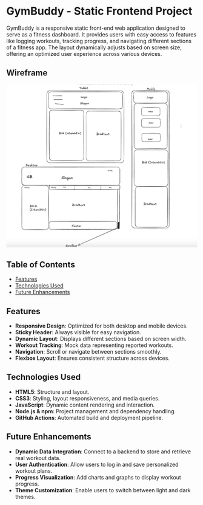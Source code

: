 # GymBuddy - Static Frontend Project

GymBuddy is a responsive static front-end web application designed to serve as a fitness dashboard. It provides users with easy access to features like logging workouts, tracking progress, and navigating different sections of a fitness app. The layout dynamically adjusts based on screen size, offering an optimized user experience across various devices.

## Wireframe

![wireframe](/Resources/wireframe.png)

## Table of Contents

- [Features](#features)
- [Technologies Used](#technologies-used)
- [Future Enhancements](#future-enhancements)

## Features

- **Responsive Design**: Optimized for both desktop and mobile devices.
- **Sticky Header**: Always visible for easy navigation.
- **Dynamic Layout**: Displays different sections based on screen width.
- **Workout Tracking**: Mock data representing reported workouts.
- **Navigation**: Scroll or navigate between sections smoothly.
- **Flexbox Layout**: Ensures consistent structure across devices.

## Technologies Used

- **HTML5**: Structure and layout.
- **CSS3**: Styling, layout responsiveness, and media queries.
- **JavaScript**: Dynamic content rendering and interaction.
- **Node.js & npm**: Project management and dependency handling.
- **GitHub Actions**: Automated build and deployment pipeline.

## Future Enhancements

- **Dynamic Data Integration**: Connect to a backend to store and retrieve real workout data.
- **User Authentication**: Allow users to log in and save personalized workout plans.
- **Progress Visualization**: Add charts and graphs to display workout progress.
- **Theme Customization**: Enable users to switch between light and dark themes.
